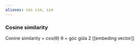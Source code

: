 ```yaml
---
aliases: cos sim, sim
---
```

### Cosine similarity
Conine similarity = cos(θ) 
θ = góc giữa 2 [[embeding vector]] 

